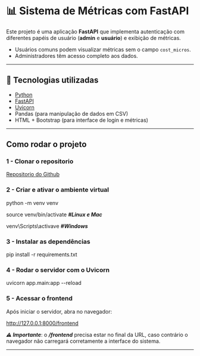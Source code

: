 # 📊 Sistema de Métricas com FastAPI

Este projeto é uma aplicação **FastAPI** que implementa autenticação com diferentes papéis de usuário (**admin** e **usuário**) e exibição de métricas.  
- Usuários comuns podem visualizar métricas sem o campo `cost_micros`.  
- Administradores têm acesso completo aos dados.

---

## 🚀 Tecnologias utilizadas
- [Python](https://www.python.org/)
- [FastAPI](https://fastapi.tiangolo.com/)
- [Uvicorn](https://www.uvicorn.org/)
- Pandas (para manipulação de dados em CSV)
- HTML + Bootstrap (para interface de login e métricas)

--- 

## Como rodar o projeto

### 1 - Clonar o repositorio

[Repositorio do Github](https://github.com/itamarHenrique/agencia-marketing-digital.git)

### 2 - Criar e ativar o ambiente virtual

python -m venv venv

source venv/bin/activate ***#Linux e Mac***

venv\Scripts\activave ***#Windows***

### 3 - Instalar as dependências

pip install -r requirements.txt

### 4 - Rodar o servidor com o Uvicorn

uvicorn app.main:app --reload

### 5 - Acessar o frontend

Após iniciar o servidor, abra no navegador:

http://127.0.0.1:8000/frontend

***⚠️ Importante***: o ***/frontend*** precisa estar no final da URL, caso contrário o navegador não carregará corretamente a interface do sistema.

---
